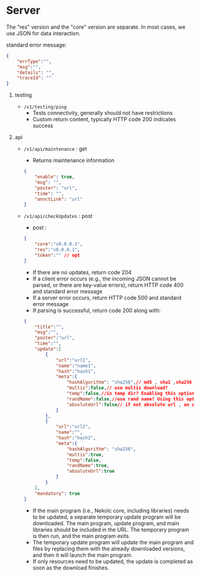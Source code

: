 # Server

The "res" version and the "core" version are separate. In most cases, we use JSON for data interaction.

standard error message:

```json
{
    "errType":"",
    "msg":"",
    "details": "",
    "traceId": ""
}
```

1. testing
    - `/v1/testing/ping`
        - Tests connectivity, generally should not have restrictions
        - Custom return content, typically HTTP code 200 indicates success
2. api

    - `/v1/api/maintenance` : get

        - Returns maintenance information

        ```json
        {
            "enable": true,
            "msg": "",
            "poster": "url",
            "time": "",
            "annctLink": "url"
        }
        ```

    - `/v1/api/checkUpdates` : post

        - post :

        ```json
        {
            "core":"v0.0.0.1",
            "res":"v0.0.0.1",
            "token":"" // opt
        }
        ```

        - If there are no updates, return code 204  
        - If a client error occurs (e.g., the incoming JSON cannot be parsed, or there are key-value errors), return HTTP code 400 and standard error message  
        - If a server error occurs, return HTTP code 500 and standard error message  
        - If parsing is successful, return code 200 along with:

        ```json
        {
            "title":"",
            "msg":"",
            "poster":"url",
            "time":"",
            "update":[
                {
                    "url":"url1",
                    "name":"name1",
                    "hash":"hash1",
                    "meta":{
                        "hashAlgorithm": "sha256",// md5 , sha1 ,sha256 ,sha512
                        "multis":false,// use multis download?
                        "temp":false,//in temp dir? Enabling this option will pass the file name to the update program and copy it to the root folder. This usually indicates a core update.
                        "randName":false,//use rand name? Using this option allows the "name" key value to be an empty string.
                        "absoluteUrl":false// if not absolute url , an use current host.
                    }
                },
                {
                    "url":"url2",
                    "name":"",
                    "hash":"hash2",
                    "meta":{
                        "hashAlgorithm": "sha256",
                        "multis":true,
                        "temp":false,
                        "randName":true,
                        "absoluteUrl":true
                    }
                }
            ],
            "mandatory": true
        }
        ```

        - If the main program (i.e., Nekolc core, including libraries) needs to be updated, a separate temporary update program will be downloaded. The main program, update program, and main libraries should be included in the URL. The temporary program is then run, and the main program exits.
        - The temporary update program will update the main program and files by replacing them with the already downloaded versions, and then it will launch the main program.
        - If only resources need to be updated, the update is completed as soon as the download finishes.
